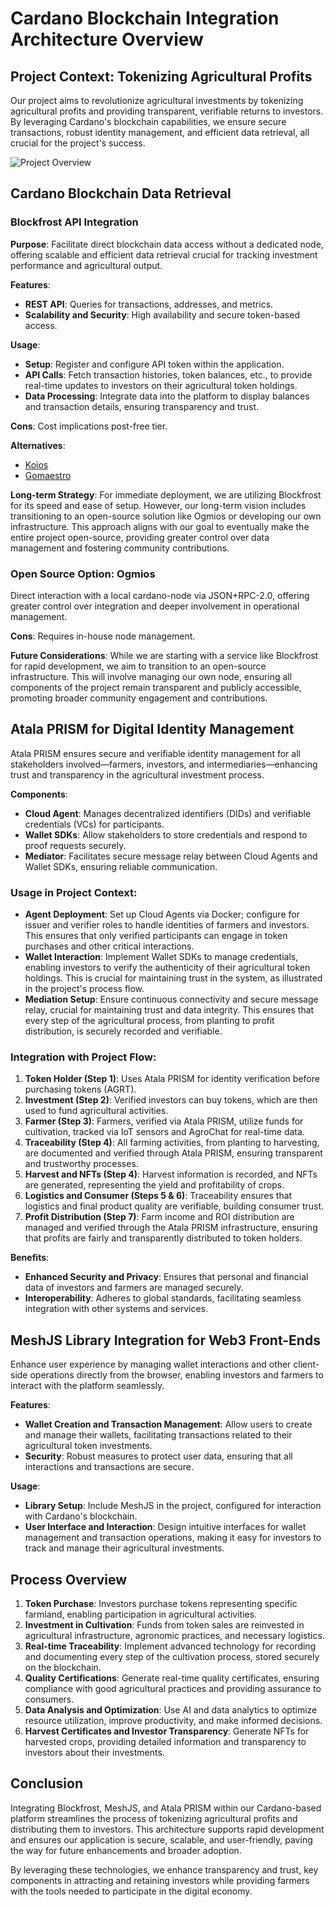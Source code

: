 # Cardano Blockchain Integration Architecture Overview

## Project Context: Tokenizing Agricultural Profits
Our project aims to revolutionize agricultural investments by tokenizing agricultural profits and providing transparent, verifiable returns to investors. By leveraging Cardano's blockchain capabilities, we ensure secure transactions, robust identity management, and efficient data retrieval, all crucial for the project's success.

![Project Overview](https://github.com/wseeds-sas/AgroTechnologyCardanoDocs/blob/docs/WD-565-initial-cardano-doc/milestones/M1/project-overview.png?raw=true)

## Cardano Blockchain Data Retrieval

### Blockfrost API Integration
**Purpose**: Facilitate direct blockchain data access without a dedicated node, offering scalable and efficient data retrieval crucial for tracking investment performance and agricultural output.

**Features**:
- **REST API**: Queries for transactions, addresses, and metrics.
- **Scalability and Security**: High availability and secure token-based access.

**Usage**:
- **Setup**: Register and configure API token within the application.
- **API Calls**: Fetch transaction histories, token balances, etc., to provide real-time updates to investors on their agricultural token holdings.
- **Data Processing**: Integrate data into the platform to display balances and transaction details, ensuring transparency and trust.

**Cons**: Cost implications post-free tier.

**Alternatives**:
- [Koios](https://www.koios.rest/pricing/Pricing.html)
- [Gomaestro](https://www.gomaestro.org/pricing)

**Long-term Strategy**:
For immediate deployment, we are utilizing Blockfrost for its speed and ease of setup. However, our long-term vision includes transitioning to an open-source solution like Ogmios or developing our own infrastructure. This approach aligns with our goal to eventually make the entire project open-source, providing greater control over data management and fostering community contributions.

### Open Source Option: Ogmios
Direct interaction with a local cardano-node via JSON+RPC-2.0, offering greater control over integration and deeper involvement in operational management.

**Cons**: Requires in-house node management.

**Future Considerations**:
While we are starting with a service like Blockfrost for rapid development, we aim to transition to an open-source infrastructure. This will involve managing our own node, ensuring all components of the project remain transparent and publicly accessible, promoting broader community engagement and contributions.

## Atala PRISM for Digital Identity Management

Atala PRISM ensures secure and verifiable identity management for all stakeholders involved—farmers, investors, and intermediaries—enhancing trust and transparency in the agricultural investment process.

**Components**:
- **Cloud Agent**: Manages decentralized identifiers (DIDs) and verifiable credentials (VCs) for participants.
- **Wallet SDKs**: Allow stakeholders to store credentials and respond to proof requests securely.
- **Mediator**: Facilitates secure message relay between Cloud Agents and Wallet SDKs, ensuring reliable communication.

### Usage in Project Context:
- **Agent Deployment**: Set up Cloud Agents via Docker; configure for issuer and verifier roles to handle identities of farmers and investors. This ensures that only verified participants can engage in token purchases and other critical interactions.
- **Wallet Interaction**: Implement Wallet SDKs to manage credentials, enabling investors to verify the authenticity of their agricultural token holdings. This is crucial for maintaining trust in the system, as illustrated in the project's process flow.
- **Mediation Setup**: Ensure continuous connectivity and secure message relay, crucial for maintaining trust and data integrity. This ensures that every step of the agricultural process, from planting to profit distribution, is securely recorded and verifiable.

### Integration with Project Flow:
1. **Token Holder (Step 1)**: Uses Atala PRISM for identity verification before purchasing tokens (AGRT).
2. **Investment (Step 2)**: Verified investors can buy tokens, which are then used to fund agricultural activities.
3. **Farmer (Step 3)**: Farmers, verified via Atala PRISM, utilize funds for cultivation, tracked via IoT sensors and AgroChat for real-time data.
4. **Traceability (Step 4)**: All farming activities, from planting to harvesting, are documented and verified through Atala PRISM, ensuring transparent and trustworthy processes.
5. **Harvest and NFTs (Step 4)**: Harvest information is recorded, and NFTs are generated, representing the yield and profitability of crops.
6. **Logistics and Consumer (Steps 5 & 6)**: Traceability ensures that logistics and final product quality are verifiable, building consumer trust.
7. **Profit Distribution (Step 7)**: Farm income and ROI distribution are managed and verified through the Atala PRISM infrastructure, ensuring that profits are fairly and transparently distributed to token holders.

**Benefits**:
- **Enhanced Security and Privacy**: Ensures that personal and financial data of investors and farmers are managed securely.
- **Interoperability**: Adheres to global standards, facilitating seamless integration with other systems and services.

## MeshJS Library Integration for Web3 Front-Ends
Enhance user experience by managing wallet interactions and other client-side operations directly from the browser, enabling investors and farmers to interact with the platform seamlessly.

**Features**:
- **Wallet Creation and Transaction Management**: Allow users to create and manage their wallets, facilitating transactions related to their agricultural token investments.
- **Security**: Robust measures to protect user data, ensuring that all interactions and transactions are secure.

**Usage**:
- **Library Setup**: Include MeshJS in the project, configured for interaction with Cardano's blockchain.
- **User Interface and Interaction**: Design intuitive interfaces for wallet management and transaction operations, making it easy for investors to track and manage their agricultural investments.

## Process Overview
1. **Token Purchase**: Investors purchase tokens representing specific farmland, enabling participation in agricultural activities.
2. **Investment in Cultivation**: Funds from token sales are reinvested in agricultural infrastructure, agronomic practices, and necessary logistics.
3. **Real-time Traceability**: Implement advanced technology for recording and documenting every step of the cultivation process, stored securely on the blockchain.
4. **Quality Certifications**: Generate real-time quality certificates, ensuring compliance with good agricultural practices and providing assurance to consumers.
5. **Data Analysis and Optimization**: Use AI and data analytics to optimize resource utilization, improve productivity, and make informed decisions.
6. **Harvest Certificates and Investor Transparency**: Generate NFTs for harvested crops, providing detailed information and transparency to investors about their investments.

## Conclusion
Integrating Blockfrost, MeshJS, and Atala PRISM within our Cardano-based platform streamlines the process of tokenizing agricultural profits and distributing them to investors. This architecture supports rapid development and ensures our application is secure, scalable, and user-friendly, paving the way for future enhancements and broader adoption.

By leveraging these technologies, we enhance transparency and trust, key components in attracting and retaining investors while providing farmers with the tools needed to participate in the digital economy.
